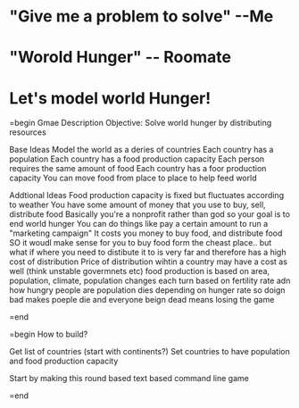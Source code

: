 # "Give me a problem to solve" --Me
# "Worold Hunger" -- Roomate

# Let's model world Hunger!

=begin
 Gmae Description
 Objective: Solve world hunger by distributing resources

Base Ideas
Model the world as a deries of countries
Each country has a population
Each country has a food production capacity
Each person requires the same amount of food
Each country has a foor production capacity
You can move food from place to place to help feed world



Addtional Ideas
Food production capacity is fixed but fluctuates according to weather
You have some amount of money that you use to buy, sell, distribute food
Basically you're a nonprofit rather than god so your goal is to end world hunger
You can do things like pay a certain amount to run a "marketing campaign"
It costs you money to buy food, and distribute food
SO it woudl make sense for you to buy food form the cheast place.. 
but what if where you need to distibute it to is very far and therefore has a high cost 
of distribution
Price of distribution wihtin a country may have a cost as well (think unstable govermnets etc)
food production is based on area, population, climate,
population changes each turn based on fertility rate adn how hungry people are
population dies depending on hunger rate so doign bad makes poeple die and everyone beign dead means losing the game

=end


=begin
How to build?

Get list of countries (start with continents?)
Set countries to have population and food production capacity

Start by making this round based text based command line game
 
=end
